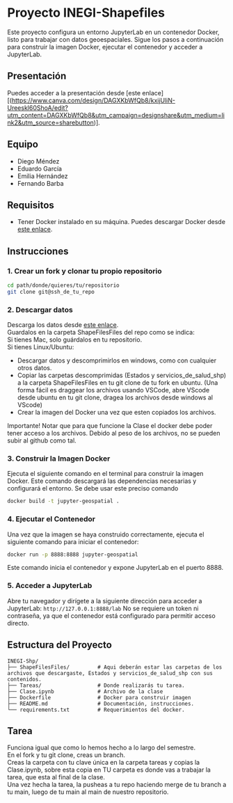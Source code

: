 # Proyecto INEGI-Shapefiles

Este proyecto configura un entorno JupyterLab en un contenedor Docker, listo para trabajar con datos geoespaciales. Sigue los pasos a continuación para construir la imagen Docker, ejecutar el contenedor y acceder a JupyterLab.

## Presentación
Puedes acceder a la presentación desde [este enlace][(https://www.canva.com/design/DAGXKbWfQb8/kxijUliN-Ureeskl60ShoA/edit?utm_content=DAGXKbWfQb8&utm_campaign=designshare&utm_medium=link2&utm_source=sharebutton)].

## Equipo
- Diego Méndez
- Eduardo García
- Emilia Hernández
- Fernando Barba

## Requisitos

- Tener Docker instalado en su máquina. Puedes descargar Docker desde [este enlace](https://www.docker.com/products/docker-desktop).

## Instrucciones




### 1. Crear un fork y clonar tu propio repositorio 

```bash
cd path/donde/quieres/tu/repositorio
git clone git@ssh_de_tu_repo
```
### 2. Descargar datos
Descarga los datos desde [este enlace](https://drive.google.com/drive/folders/12TlCjAGX-ugtGkvumdibX7RHO-g_TXif?usp=sharing).<br>
Guardalos en la carpeta ShapeFilesFiles del repo como se indica: <br>
Si tienes Mac, solo guárdalos en tu repositorio. <br>
Si tienes Linux/Ubuntu:
- Descargar datos y descomprimirlos en windows, como con cualquier otros datos.
- Copiar las carpetas descomprimidas (Estados y servicios_de_salud_shp) a la carpeta ShapeFilesFiles en tu git clone de tu fork en ubuntu. (Una forma fácil es draggear los archivos usando VSCode, abre VScode desde ubuntu en tu git clone, dragea los archivos desde windows al VScode)
- Crear la imagen del Docker una vez que esten copiados los archivos.

Importante! Notar que para que funcione la Clase el docker debe poder tener acceso a los archivos.
Debido al peso de los archivos, no se pueden subir al github como tal.

### 3. Construir la Imagen Docker
Ejecuta el siguiente comando en el terminal para construir la imagen Docker. Este comando descargará las dependencias necesarias y configurará el entorno. Se debe usar este preciso comando
```bash
docker build -t jupyter-geospatial . 
```

### 4. Ejecutar el Contenedor
Una vez que la imagen se haya construido correctamente, ejecuta el siguiente comando para iniciar el contenedor:
```bash
docker run -p 8888:8888 jupyter-geospatial
```
Este comando inicia el contenedor y expone JupyterLab en el puerto 8888.
### 5. Acceder a JupyterLab
Abre tu navegador y dirígete a la siguiente dirección para acceder a JupyterLab:
```http://127.0.0.1:8888/lab```
No se requiere un token ni contraseña, ya que el contenedor está configurado para permitir acceso directo.

## Estructura del Proyecto
```plaintext
INEGI-Shp/
├── ShapeFilesFiles/         # Aqui deberán estar las carpetas de los archivos que descargaste, Estados y servicios_de_salud_shp con sus contenidos.
├── Tareas/                  # Donde realizarás tu tarea.
├── Clase.ipynb              # Archivo de la clase
├── Dockerfile               # Docker para construir imagen
├── README.md                # Documentación, instrucciones.
└── requirements.txt         # Requerimientos del docker.
```

## Tarea
Funciona igual que como lo hemos hecho a lo largo del semestre.<br>
En el fork y tu git clone, creas un branch. <br>
Creas la carpeta con tu clave única en la carpeta tareas y copias la Clase.ipynb, sobre esta copia en TU carpeta es donde vas a trabajar la tarea, que esta al final de la clase. <br>
Una vez hecha la tarea, la pusheas a tu repo haciendo merge de tu branch a tu main, luego de tu main al main de nuestro repositorio.


